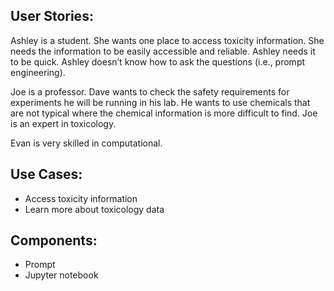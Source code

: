 ## User Stories: 
Ashley is a student. She wants one place to access toxicity information. She 
needs the information to be easily accessible and reliable. Ashley needs it to 
be quick. Ashley doesn’t know how to ask the questions (i.e., prompt 
engineering). 

Joe is a professor. Dave wants to check the safety requirements for 
experiments he will be running in his lab. He wants to use chemicals that are
not typical where the chemical information is more difficult to find. Joe is an 
expert in toxicology. 

Evan is very skilled in computational.

## Use Cases:
- Access toxicity information
- Learn more about toxicology data
## Components:
- Prompt
- Jupyter notebook

